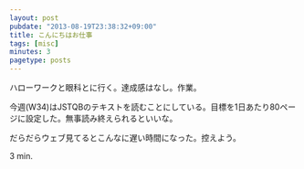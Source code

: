 ```yaml
---
layout: post
pubdate: "2013-08-19T23:38:32+09:00"
title: こんにちはお仕事
tags: [misc]
minutes: 3
pagetype: posts
---
```

ハローワークと眼科とに行く。達成感はなし。作業。

今週(W34)はJSTQBのテキストを読むことにしている。目標を1日あたり80ページに設定した。無事読み終えられるといいな。

だらだらウェブ見てるとこんなに遅い時間になった。控えよう。

3 min.
